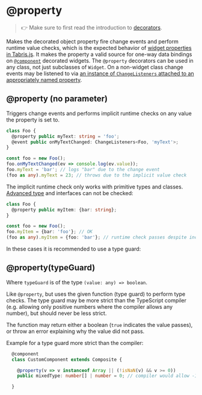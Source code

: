 ---
---
# @property

> :point_right: Make sure to first read the introduction to [decorators](./index.md).

Makes the decorated object property fire change events and perform runtime value checks, which is the expected behavior of [widget properties in Tabris.js](../widget-basics.md#widget-properties). It makes the property a valid source for one-way data bindings on [`@component`](./@component.md) decorated widgets. The `@property` decorators can be used in any class, not just subclasses of `Widget`. On a non-widget class change events may be listened to via [an instance of `ChangeListeners` attached to an appropriately named property](./@event.md).

## @property (no parameter)

Triggers change events and performs implicit runtime checks on any value the property is set to.

```ts
class Foo {
  @property public myText: string = 'foo';
  @event public onMyTextChanged: ChangeListeners<Foo, 'myText'>;
}

const foo = new Foo();
foo.onMyTextChanged(ev => console.log(ev.value));
foo.myText = 'bar'; // logs "bar" due to the change event
(foo as any).myText = 23; // throws due to the implicit value check
```

The implicit runtime check only works with primitive types and classes. [Advanced type](http://www.typescriptlang.org/docs/handbook/advanced-types.html) and interfaces can not be checked:

```ts
class Foo {
  @property public myItem: {bar: string};
}

const foo = new Foo();
foo.myItem = {bar: 'foo'}; // OK
(foo as any).myItem = {foo: 'bar'}; // runtime check passes despite incorrect type
```

In these cases it is recommended to use a type guard:

## @property(typeGuard)

Where `typeGuard` is of the type `(value: any) => boolean`.

Like `@property`, but uses the given function (type guard) to perform type checks. The type guard may be more strict than the TypeScript compiler (e.g. allowing only positive numbers where the compiler allows any number), but should never be less strict.

The function may return either a boolean (`true` indicates the value passes), or throw an error explaining why the value did not pass.

Example for a type guard more strict than the compiler:

```ts
  @component
  class CustomComponent extends Composite {

    @property(v => v instanceof Array || (!isNaN(v) && v >= 0))
    public mixedType: number[] | number = 0; // compiler would allow -1, but not the type guard

  }
```

